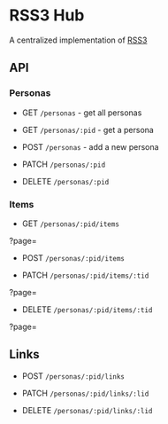 # RSS3 Hub

A centralized implementation of [RSS3](https://github.com/NaturalSelectionLabs/RSS3)

## API

### Personas

- GET `/personas` - get all personas

- GET `/personas/:pid` - get a persona

- POST `/personas` - add a new persona

- PATCH `/personas/:pid`

- DELETE `/personas/:pid`

### Items

- GET `/personas/:pid/items`

?page=

- POST `/personas/:pid/items`

- PATCH `/personas/:pid/items/:tid`

?page=

- DELETE `/personas/:pid/items/:tid`

?page=

## Links

- POST `/personas/:pid/links`

- PATCH `/personas/:pid/links/:lid`

- DELETE `/personas/:pid/links/:lid`
